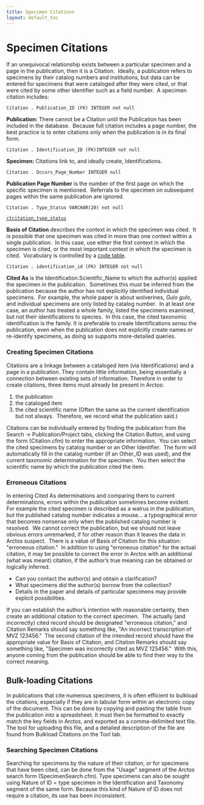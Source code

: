 ```yaml
---
title: Specimen Citations
layout: default_toc
---
```


# Specimen Citations



If an unequivocal relationship exists between a particular specimen and
a page in the publication, then it is a Citation.  Ideally, a
publication refers to specimens by their catalog numbers and
institutions, but data can be entered for specimens that were cataloged
after they were cited, or that were cited by some other identifier such
as a field number.  A specimen citation includes:


`Citation . Publication_ID (FK) INTEGER not null`

**Publication:** There cannot be a Citation until the Publication has
been included in the database.  Because full citation includes a page
number, the best practice is to enter citations only when the
publication is in its final form.


`Citation . Identification_ID (FK)INTEGER not null`

**Specimen:** Citations link to, and ideally create, Identifications.


`Citation . Occurs_Page_Number INTEGER null`

**Publication Page Number** is the number of the first page on which the
specific specimen is mentioned.  Referrals to the specimen on subsequent
pages within the same publication are ignored.



`Citation . Type_Status VARCHAR(20) not null`

[`ctcitation_type_status`](http://arctos.database.museum/info/ctDocumentation.cfm?table=ctcitation_type_status)


**Basis of Citation** describes the context in which the specimen was
cited.  It is possible that one specimen was cited in more than one
context within a single publication.  In this case, use either the first
context in which the specimen is cited, or the most important context in
which the specimen is cited.  Vocabulary is controlled by a [code
table](http://arctos.database.museum/info/ctDocumentation.cfm?table=ctcitation_type_status).


`Citation . identification_id (FK) INTEGER not null`

**Cited As** is the Identification.Scientific_Name to which the
author(s) applied the specimen in the publication.  Sometimes this must
be inferred from the publication because the author has not explicitly
identified individual specimens.  For example, the whole paper is about
wolverines, *Gulo gulo*, and individual specimens are only listed by
catalog number.  In at least one case, an author has treated a whole
family, listed the specimens examined, but not their identifications to
species.  In this case, the cited taxonomic identification is the
family. It is preferable to create Identifications *sensu* the
publication, even when the publication does not explicitly create names
or re-identify specimens, as doing so supports more-detailed queries.


### Creating Specimen Citations

Citations are a linkage between a cataloged item (via Identifications)
and a page in a publication. They contain little information, being
essentially a connection between existing sets of information. Therefore
in order to create citations, three items must already be present in
Arctos:

1.  the publication
2.  the cataloged item
3.  the cited scientific name (Often the same as the current
    identification but not always.  Therefore, we record what the
    publication said.)

Citations can be individually entered by finding the publication from
the Search -&gt; Publication/Project tabs, clicking the Citation Button,
and using the form (Citation.cfm) to enter the appropriate information. 
You can select the cited specimens by catalog number or an Other
Identifier.  The form will automatically fill in the catalog number (if
an Other_ID was used), and the current taxonomic determination for the
specimen.  You then select the scientific name by which the publication
cited the item.


### Erroneous Citations

In entering Cited As determinations and
comparing them to current determinations, errors within the publication
sometimes become evident.  For example the cited specimen is described
as a walrus in the publication, but the published catalog number
indicates a mouse… a typographical error that becomes nonsense only when
the published catalog number is resolved.  We cannot correct the
publication, but we should not leave obvious errors unremarked, if for
other reason than it leaves the data in Arctos suspect.  There is a
value of Basis of Citation for this situation: "erroneous citation."  In
addition to using "erroneous citation" for the actual citation, it may
be possible to correct the error in Arctos with an additional (what was
meant) citation, if the author’s true meaning can be obtained or
logically inferred.

-   Can you contact the author(s) and obtain a clarification?
-   What specimens did the author(s) borrow from the collection?
-   Details in the paper and details of particular specimens may provide
    explicit possibilities.

If you can establish the author’s intention with reasonable certainty,
then create an additional citation to the correct specimen.  The
actually (and incorrectly) cited record should be designated "erroneous
citation," and Citation Remarks should say something like, "An incorrect
transcription of MVZ 123456."  The second citation of the intended
record should have the appropriate value for Basis of Citation, and
Citation Remarks should say something like, "Specimen was incorrectly
cited as MVZ 125456."  With this, anyone coming from the publication
should be able to find their way to the correct meaning.



## Bulk-loading Citations

In publications that cite numerous specimens, it is often efficient to
bulkload the citations, especially if they are in tabular form within an
electronic copy of the document. This can be done by copying and pasting
the table from the publication into a spreadsheet. It must then be
formatted to exactly match the key fields in Arctos, and exported as a
comma-delimited text file. The tool for uploading this file, and a
detailed description of the file are found from Bulkload Citations on
the Tool tab.



### Searching Specimen Citations

Searching for specimens by the nature of their citation, or for
specimens that have been cited, can be done from the "Usage" segment of
the Arctos search form (SpecimenSearch.cfm). Type specimens can also be
sought using Nature of ID = type specimen in the Identification and
Taxonomy segment of the same form. Because this kind of Nature of ID
does not require a citation, its use has been inconsistent.
